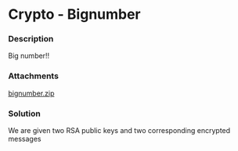 # Crypto - Bignumber

### Description

Big number!!

### Attachments

[bignumber.zip](bignumber.zip)

### Solution

We are given two RSA public keys and two corresponding encrypted messages
